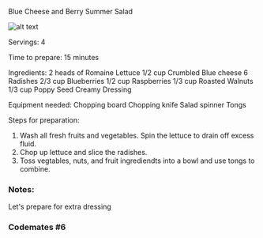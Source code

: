 Blue Cheese and Berry Summer Salad

![alt text](https://genabell.com/wp-content/uploads/2020/07/04-22-Blueberry-Radish-Salad-with-Creamy-Vinaigrette-045-1280x960-1080x810-1080x810.jpg)


Servings: 
4

Time to prepare:
15 minutes

Ingredients:
2 heads of Romaine Lettuce
1/2 cup Crumbled Blue cheese
6 Radishes
2/3 cup Blueberries
1/2 cup Raspberries
1/3 cup Roasted Walnuts
1/3 cup Poppy Seed Creamy Dressing

Equipment needed:
Chopping board 
Chopping knife
Salad spinner
Tongs

Steps for preparation:
1. Wash all fresh fruits and vegetables. Spin the lettuce to drain off excess fluid.
2. Chop up lettuce and slice the radishes. 
3. Toss vegtables, nuts, and fruit ingrediendts into a bowl and use tongs to combine.



### Notes:

Let's prepare for extra dressing

### Codemates #6
